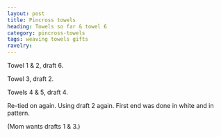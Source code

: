 ```yaml
---
layout: post
title: Pincross towels
heading: Towels so far & towel 6
category: pincross-towels
tags: weaving towels gifts
ravelry:
---
```

Towel 1 & 2, draft 6.

Towel 3, draft 2.

Towels 4 & 5, draft 4.

Re-tied on again. Using draft 2 again. First end was done in white and in pattern.

(Mom wants drafts 1 & 3.)